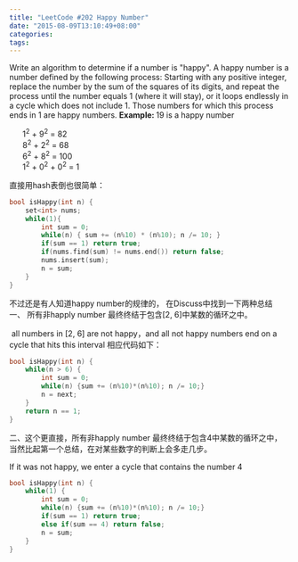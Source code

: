 ```yaml
---
title: "LeetCode #202 Happy Number"
date: "2015-08-09T13:10:49+08:00"
categories:
tags:
---
```


                                            
Write an algorithm to determine if a number is "happy".
A happy number is a number defined by the following process: Starting with any positive integer, replace the number by the sum of the squares of its digits, and repeat the process until the number equals 1 (where it will stay), or it loops endlessly in a
 cycle which does not include 1. Those numbers for which this process ends in 1 are happy numbers.
<strong>Example: </strong>19 is a happy number
<ul style="list-style:none;"><li>1<sup>2</sup> + 9<sup>2</sup> = 82</li><li>8<sup>2</sup> + 2<sup>2</sup> = 68</li><li>6<sup>2</sup> + 8<sup>2</sup> = 100</li><li>1<sup>2</sup> + 0<sup>2</sup> + 0<sup>2</sup> = 1</li></ul>直接用hash表倒也很简单：

```cpp
bool isHappy(int n) {
    set<int> nums;
    while(1){
        int sum = 0;
        while(n) { sum += (n%10) * (n%10); n /= 10; }
        if(sum == 1) return true;
        if(nums.find(sum) != nums.end()) return false;
        nums.insert(sum);
        n = sum;
    }
}
```
不过还是有人知道happy number的规律的，
在Discuss中找到一下两种总结
一、 所有非happly number 最终终结于包含[2, 6]中某数的循环之中。

 all numbers in [2, 6] are not happy，and all not happy numbers end on a cycle that hits this interval
相应代码如下：
```cpp
bool isHappy(int n) {
    while(n > 6) {
        int sum = 0;
        while(n) {sum += (n%10)*(n%10); n /= 10;}
        n = next;
    }
    return n == 1;
}
```
二、这个更直接，所有非happly number 最终终结于包含4中某数的循环之中，当然比起第一个总结，在对某些数字的判断上会多走几步。

If it was not happy, we enter a cycle that contains the number 4
```cpp
bool isHappy(int n) {
    while(1) {
        int sum = 0;
        while(n) {sum += (n%10)*(n%10); n /= 10;}
        if(sum == 1) return true;
        else if(sum == 4) return false;
        n = sum;
    }
}
```
